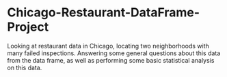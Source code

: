 # Chicago-Restaurant-DataFrame-Project
Looking at restaurant data in Chicago, locating two neighborhoods with many failed inspections. Answering some general questions about this data from the data frame, as well as performing some basic statistical analysis on this data.
